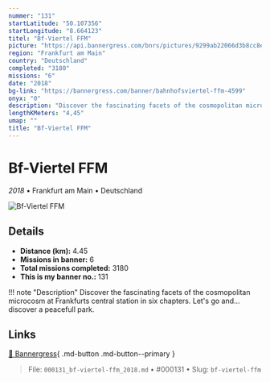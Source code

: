 ```yaml
---
nummer: "131"
startLatitude: "50.107356"
startLongitude: "8.664123"
titel: "Bf-Viertel FFM"
picture: "https://api.bannergress.com/bnrs/pictures/9299ab22066d3b8cc8e8e9cdd0397bcb"
region: "Frankfurt am Main"
country: "Deutschland"
completed: "3180"
missions: "6"
date: "2018"
bg-link: "https://bannergress.com/banner/bahnhofsviertel-ffm-4599"
onyx: "0"
description: "Discover the fascinating facets of the cosmopolitan microcosm at Frankfurts central  station in six chapters. \nLet's go and... discover a peacefull park."
lengthKMeters: "4,45"
umap: ""
title: "Bf-Viertel FFM"
---
```

# Bf-Viertel FFM

*2018* • Frankfurt am Main • Deutschland

![Bf-Viertel FFM](https://api.bannergress.com/bnrs/pictures/9299ab22066d3b8cc8e8e9cdd0397bcb)

## Details
- **Distance (km):** 4.45
- **Missions in banner:** 6
- **Total missions completed:** 3180
- **This is my banner no.:** 131


!!! note "Description"
    Discover the fascinating facets of the cosmopolitan microcosm at Frankfurts central  station in six chapters. 
Let's go and... discover a peacefull park.



## Links
[🔗 Bannergress](https://bannergress.com/banner/bahnhofsviertel-ffm-4599){ .md-button .md-button--primary }



> File: `000131_bf-viertel-ffm_2018.md` • #000131 • Slug: `bf-viertel-ffm`
